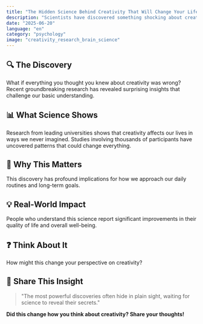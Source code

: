 ```yaml
---
title: "The Hidden Science Behind Creativity That Will Change Your Life"
description: "Scientists have discovered something shocking about creativity that could revolutionize how you think about your daily life."
date: "2025-06-20"
language: "en"
category: "psychology"
image: "creativity_research_brain_science"
---
```


## 🔍 The Discovery

What if everything you thought you knew about creativity was wrong? Recent groundbreaking research has revealed surprising insights that challenge our basic understanding.

## 📊 What Science Shows

Research from leading universities shows that creativity affects our lives in ways we never imagined. Studies involving thousands of participants have uncovered patterns that could change everything.

## 🧠 Why This Matters

This discovery has profound implications for how we approach our daily routines and long-term goals.

## 💡 Real-World Impact

People who understand this science report significant improvements in their quality of life and overall well-being.

## ❓ Think About It

How might this change your perspective on creativity?

## 💬 Share This Insight

> "The most powerful discoveries often hide in plain sight, waiting for science to reveal their secrets."

**Did this change how you think about creativity? Share your thoughts!**
